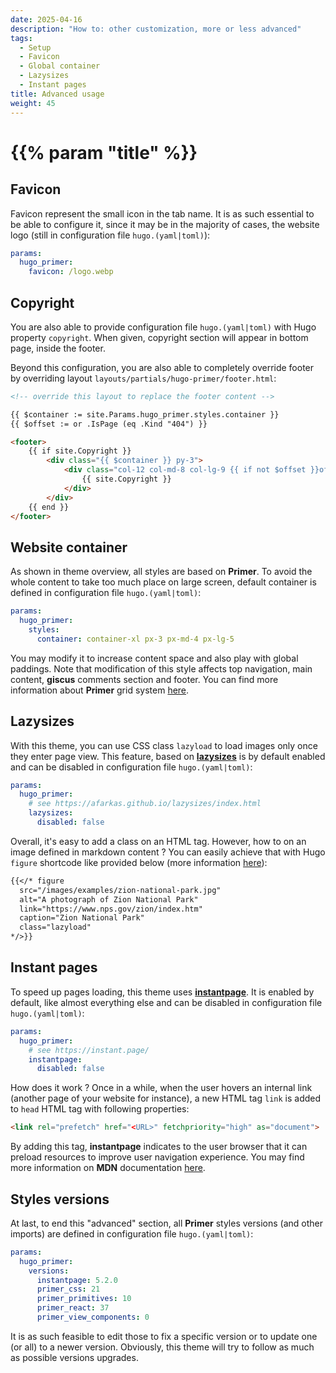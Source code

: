 ```yaml
---
date: 2025-04-16
description: "How to: other customization, more or less advanced"
tags:
  - Setup
  - Favicon
  - Global container
  - Lazysizes
  - Instant pages
title: Advanced usage
weight: 45
---
```


# {{% param "title" %}}

## Favicon

Favicon represent the small icon in the tab name.
It is as such essential to be able to configure it, since it may be in the majority of cases, the website logo (still in configuration file `hugo.(yaml|toml)`):

```yaml
params:
  hugo_primer:
    favicon: /logo.webp
```

## Copyright

You are also able to provide configuration file `hugo.(yaml|toml)` with Hugo property `copyright`.
When given, copyright section will appear in bottom page, inside the footer.

Beyond this configuration, you are also able to completely override footer by overriding layout `layouts/partials/hugo-primer/footer.html`:

```html
<!-- override this layout to replace the footer content -->

{{ $container := site.Params.hugo_primer.styles.container }}
{{ $offset := or .IsPage (eq .Kind "404") }}

<footer>
    {{ if site.Copyright }}
        <div class="{{ $container }} py-3">
            <div class="col-12 col-md-8 col-lg-9 {{ if not $offset }}offset-md-4 offset-lg-3{{ end }}">
                {{ site.Copyright }}
            </div>
        </div>
    {{ end }}
</footer>
```

## Website container

As shown in theme overview, all styles are based on **Primer**.
To avoid the whole content to take too much place on large screen, default container is defined in configuration file `hugo.(yaml|toml)`:

```yaml
params:
  hugo_primer:
    styles:
      container: container-xl px-3 px-md-4 px-lg-5
```

You may modify it to increase content space and also play with global paddings.
Note that modification of this style affects top navigation, main content, **giscus** comments section and footer.
You can find more information about **Primer** grid system [here](https://primer.style/css/storybook/?path=/story/utilities-grid--container).

## Lazysizes

With this theme, you can use CSS class `lazyload` to load images only once they enter page view.
This feature, based on [**lazysizes**](https://afarkas.github.io/lazysizes/index.html) is by default enabled
and can be disabled in configuration file `hugo.(yaml|toml)`:

```yaml
params:
  hugo_primer:
    # see https://afarkas.github.io/lazysizes/index.html
    lazysizes:
      disabled: false
```

Overall, it's easy to add a class on an HTML tag. However, how to on an image defined in markdown content ?
You can easily achieve that with Hugo `figure` shortcode like provided below (more information [here](https://gohugo.io/shortcodes/figure/)):

```md
{{</* figure
  src="/images/examples/zion-national-park.jpg"
  alt="A photograph of Zion National Park"
  link="https://www.nps.gov/zion/index.htm"
  caption="Zion National Park"
  class="lazyload"
*/>}}
```

## Instant pages

To speed up pages loading, this theme uses [**instantpage**](https://instant.page/).
It is enabled by default, like almost everything else and can be disabled in configuration file `hugo.(yaml|toml)`:

```yaml
params:
  hugo_primer:
    # see https://instant.page/
    instantpage:
      disabled: false
```

How does it work ? Once in a while, when the user hovers an internal link (another page of your website for instance),
a new HTML tag `link` is added to `head` HTML tag with following properties:

```html
<link rel="prefetch" href="<URL>" fetchpriority="high" as="document">
```

By adding this tag, **instantpage** indicates to the user browser that it can preload resources to improve user navigation experience.
You may find more information on **MDN** documentation [here](https://developer.mozilla.org/fr/docs/Web/HTML/Reference/Attributes/rel/prefetch).

## Styles versions

At last, to end this "advanced" section, all **Primer** styles versions (and other imports) are defined in configuration file `hugo.(yaml|toml)`:

```yaml
params:
  hugo_primer:
    versions:
      instantpage: 5.2.0
      primer_css: 21
      primer_primitives: 10
      primer_react: 37
      primer_view_components: 0
```

It is as such feasible to edit those to fix a specific version or to update one (or all) to a newer version.
Obviously, this theme will try to follow as much as possible versions upgrades.

